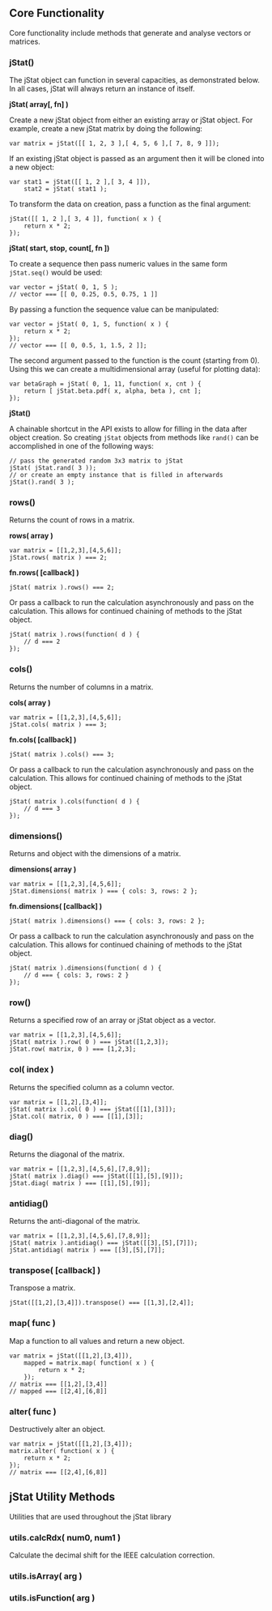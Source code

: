 ## Core Functionality

Core functionality include methods that generate and analyse vectors or matrices.

### jStat()

The jStat object can function in several capacities, as demonstrated below.
In all cases, jStat will always return an instance of itself.

**jStat( array[, fn] )**

Create a new jStat object from either an existing array or jStat object.
For example, create a new jStat matrix by doing the following:

    var matrix = jStat([[ 1, 2, 3 ],[ 4, 5, 6 ],[ 7, 8, 9 ]]);

If an existing jStat object is passed as an argument then it will be cloned into a new object:

    var stat1 = jStat([[ 1, 2 ],[ 3, 4 ]]),
        stat2 = jStat( stat1 );


To transform the data on creation, pass a function as the final argument:

    jStat([[ 1, 2 ],[ 3, 4 ]], function( x ) {
        return x * 2;
    });

**jStat( start, stop, count[, fn ])**

To create a sequence then pass numeric values in the same form `jStat.seq()` would be used:

    var vector = jStat( 0, 1, 5 );
    // vector === [[ 0, 0.25, 0.5, 0.75, 1 ]]

By passing a function the sequence value can be manipulated:

    var vector = jStat( 0, 1, 5, function( x ) {
        return x * 2;
    });
    // vector === [[ 0, 0.5, 1, 1.5, 2 ]];

The second argument passed to the function is the count (starting from 0).
Using this we can create a multidimensional array (useful for plotting data):

    var betaGraph = jStat( 0, 1, 11, function( x, cnt ) {
        return [ jStat.beta.pdf( x, alpha, beta ), cnt ];
    });

**jStat()**

A chainable shortcut in the API exists to allow for filling in the data after object creation.
So creating `jStat` objects from methods like `rand()` can be accomplished in one of the following ways:

    // pass the generated random 3x3 matrix to jStat
    jStat( jStat.rand( 3 ));
    // or create an empty instance that is filled in afterwards
    jStat().rand( 3 );


### rows()

Returns the count of rows in a matrix.

**rows( array )**

    var matrix = [[1,2,3],[4,5,6]];
    jStat.rows( matrix ) === 2;

**fn.rows( [callback] )**

    jStat( matrix ).rows() === 2;

Or pass a callback to run the calculation asynchronously and pass on the calculation.
This allows for continued chaining of methods to the jStat object.

    jStat( matrix ).rows(function( d ) {
        // d === 2
    });

### cols()

Returns the number of columns in a matrix.

**cols( array )**

    var matrix = [[1,2,3],[4,5,6]];
    jStat.cols( matrix ) === 3;

**fn.cols( [callback] )**

    jStat( matrix ).cols() === 3;

Or pass a callback to run the calculation asynchronously and pass on the calculation.
This allows for continued chaining of methods to the jStat object.

    jStat( matrix ).cols(function( d ) {
        // d === 3
    });

### dimensions()

Returns and object with the dimensions of a matrix.

**dimensions( array )**

    var matrix = [[1,2,3],[4,5,6]];
    jStat.dimensions( matrix ) === { cols: 3, rows: 2 };

**fn.dimensions( [callback] )**

    jStat( matrix ).dimensions() === { cols: 3, rows: 2 };

Or pass a callback to run the calculation asynchronously and pass on the calculation.
This allows for continued chaining of methods to the jStat object.

    jStat( matrix ).dimensions(function( d ) {
        // d === { cols: 3, rows: 2 }
    });

### row()

Returns a specified row of an array or jStat object as a vector.

    var matrix = [[1,2,3],[4,5,6]];
    jStat( matrix ).row( 0 ) === jStat([1,2,3]);
    jStat.row( matrix, 0 ) === [1,2,3];


### col( index )

Returns the specified column as a column vector.

    var matrix = [[1,2],[3,4]];
    jStat( matrix ).col( 0 ) === jStat([[1],[3]]);
    jStat.col( matrix, 0 ) === [[1],[3]];

### diag()

Returns the diagonal of the matrix.

    var matrix = [[1,2,3],[4,5,6],[7,8,9]];
    jStat( matrix ).diag() === jStat([[1],[5],[9]]);
    jStat.diag( matrix ) === [[1],[5],[9]];

### antidiag()

Returns the anti-diagonal of the matrix.

    var matrix = [[1,2,3],[4,5,6],[7,8,9]];
    jStat( matrix ).antidiag() === jStat([[3],[5],[7]]);
    jStat.antidiag( matrix ) === [[3],[5],[7]];

### transpose( [callback] )

Transpose a matrix.

    jStat([[1,2],[3,4]]).transpose() === [[1,3],[2,4]];

### map( func )

Map a function to all values and return a new object.

    var matrix = jStat([[1,2],[3,4]]),
        mapped = matrix.map( function( x ) {
            return x * 2;
        });
    // matrix === [[1,2],[3,4]]
    // mapped === [[2,4],[6,8]]

### alter( func )

Destructively alter an object.

    var matrix = jStat([[1,2],[3,4]]);
    matrix.alter( function( x ) {
        return x * 2;
    });
    // matrix === [[2,4],[6,8]]

## jStat Utility Methods

Utilities that are used throughout the jStat library

### utils.calcRdx( num0, num1 )

Calculate the decimal shift for the IEEE calculation correction.

### utils.isArray( arg )

### utils.isFunction( arg )
